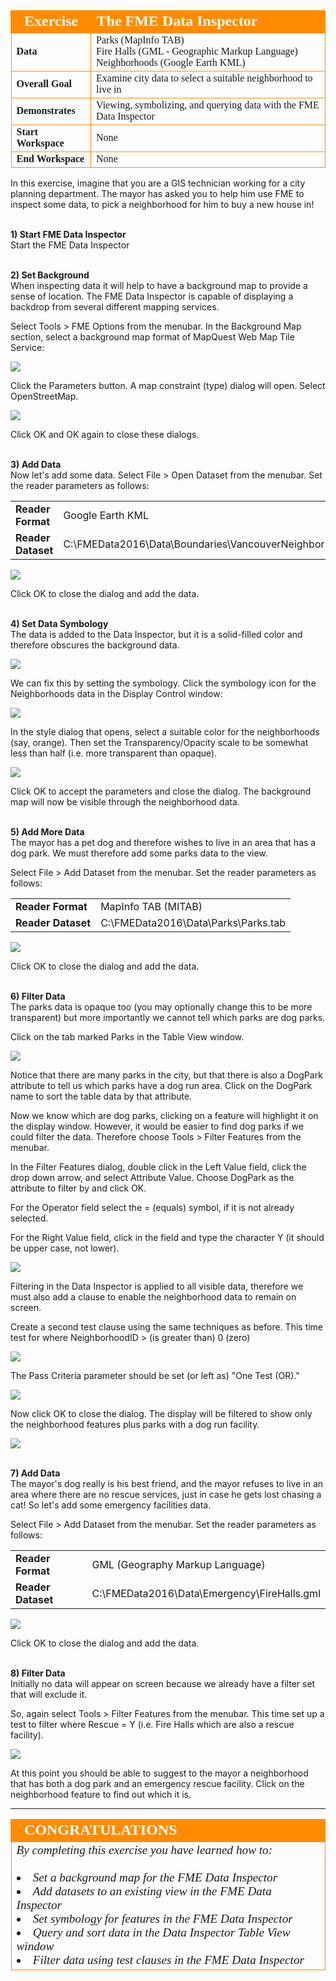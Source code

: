 <!--Exercise Section-->
<!--NB: In GitBook world we don't give a number to exercises-->

<table style="border-spacing: 0px;border-collapse: collapse;font-family:serif">
<tr>
<td style="vertical-align:middle;background-color:darkorange;border: 2px solid darkorange">
<i class="fa fa-cogs fa-lg fa-pull-left fa-fw" style="color:white;padding-right: 12px;vertical-align:text-top"></i>
<span style="color:white;font-size:x-large;font-weight: bold">Exercise</span>
</td>
<td style="border: 2px solid darkorange;background-color:darkorange;color:white">
<span style="color:white;font-size:x-large;font-weight: bold">The FME Data Inspector</span>
</td>
</tr>

<tr>
<td style="border: 1px solid darkorange; font-weight: bold">Data</td>
<td style="border: 1px solid darkorange">Parks (MapInfo TAB)</br>Fire Halls (GML - Geographic Markup Language)</br>Neighborhoods (Google Earth KML)</td>
</tr>

<tr>
<td style="border: 1px solid darkorange; font-weight: bold">Overall Goal</td>
<td style="border: 1px solid darkorange">Examine city data to select a suitable neighborhood to live in</td>
</tr>

<tr>
<td style="border: 1px solid darkorange; font-weight: bold">Demonstrates</td>
<td style="border: 1px solid darkorange">Viewing, symbolizing, and querying data with the FME Data Inspector</td>
</tr>

<tr>
<td style="border: 1px solid darkorange; font-weight: bold">Start Workspace</td>
<td style="border: 1px solid darkorange">None</td>
</tr>

<tr>
<td style="border: 1px solid darkorange; font-weight: bold">End Workspace</td>
<td style="border: 1px solid darkorange">None</td>
</tr>

</table>


In this exercise, imagine that you are a GIS technician working for a city planning department. The mayor has asked you to help him use FME to inspect some data, to pick a neighborhood for him to buy a new house in!


<br>**1) Start FME Data Inspector**
<br>Start the FME Data Inspector


<br>**2) Set Background**
<br>When inspecting data it will help to have a background map to provide a sense of location. The FME Data Inspector is capable of displaying a backdrop from several different mapping services.

Select Tools > FME Options from the menubar. In the Background Map section, select a background map format of MapQuest Web Map Tile Service:

![](./Images/Img1.48.Ex3.BackgroundMapDialog.png)

Click the Parameters button. A map constraint (type) dialog will open. Select OpenStreetMap.

![](./Images/Img1.49.Ex3.BackgroundMapPropertiesDialog.png)

Click OK and OK again to close these dialogs.


<br>**3) Add Data**
<br>Now let's add some data. Select File > Open Dataset from the menubar. Set the reader parameters as follows:

<table style="border: 0px">

<tr>
<td style="font-weight: bold">Reader Format</td>
<td style="">Google Earth KML</td>
</tr>

<tr>
<td style="font-weight: bold">Reader Dataset</td>
<td style="">C:\FMEData2016\Data\Boundaries\VancouverNeighborhoods.kml</td>
</tr>

</table>

![](./Images/Img1.50.Ex3.OpenDatasetDialog.png)

Click OK to close the dialog and add the data.


<br>**4) Set Data Symbology**
<br>The data is added to the Data Inspector, but it is a solid-filled color and therefore obscures the background data.

![](./Images/Img1.51.Ex3.SolidPolygons.png)

We can fix this by setting the symbology. Click the symbology icon for the Neighborhoods data in the Display Control window:

![](./Images/Img1.52.Ex3.SetSymbologyIcon.png)

In the style dialog that opens, select a suitable color for the neighborhoods (say, orange). Then set the Transparency/Opacity scale to be somewhat less than half (i.e. more transparent than opaque).

![](./Images/Img1.53.Ex3.SetSymbologyDialog.png)

Click OK to accept the parameters and close the dialog. The background map will now be visible through the neighborhood data.


<br>**5) Add More Data**
<br>The mayor has a pet dog and therefore wishes to live in an area that has a dog park. We must therefore add some parks data to the view.

Select File > Add Dataset from the menubar. Set the reader parameters as follows:

<table style="border: 0px">

<tr>
<td style="font-weight: bold">Reader Format</td>
<td style="">MapInfo TAB (MITAB)</td>
</tr>

<tr>
<td style="font-weight: bold">Reader Dataset</td>
<td style="">C:\FMEData2016\Data\Parks\Parks.tab</td>
</tr>

</table>

![](./Images/Img1.27.DIOpenDatasetDialog.png)

Click OK to close the dialog and add the data.


<br>**6) Filter Data**
<br>The parks data is opaque too (you may optionally change this to be more transparent) but more importantly we cannot tell which parks are dog parks.

Click on the tab marked Parks in the Table View window.

![](./Images/Img1.54.Ex3.TableViewDogParks.png)

Notice that there are many parks in the city, but that there is also a DogPark attribute to tell us which parks have a dog run area. Click on the DogPark name to sort the table data by that attribute.

Now we know which are dog parks, clicking on a feature will highlight it on the display window. However, it would be easier to find dog parks if we could filter the data. Therefore choose Tools > Filter Features from the menubar.

In the Filter Features dialog, double click in the Left Value field, click the drop down arrow, and select Attribute Value. Choose DogPark as the attribute to filter by and click OK.

For the Operator field select the = (equals) symbol, if it is not already selected.

For the Right Value field, click in the field and type the character Y (it should be upper case, not lower).

![](./Images/Img1.55.Ex3.DogParkFilter.png)

Filtering in the Data Inspector is applied to all visible data, therefore we must also add a clause to enable the neighborhood data to remain on screen.

Create a second test clause using the same techniques as before. This time test for where NeighborhoodID > (is greater than) 0 (zero)

![](./Images/Img1.56.Ex3.NeighborhoodIDFilter.png)

The Pass Criteria parameter should be set (or left as) "One Test (OR)."

![](./Images/Img1.57.Ex3.DIFilterCriteria.png)

Now click OK to close the dialog. The display will be filtered to show only the neighborhood features plus parks with a dog run facility.

![](./Images/Img1.58.Ex3.FilteredData.png)


<br>**7) Add Data**
<br>The mayor's dog really is his best friend, and the mayor refuses to live in an area where there are no rescue services, just in case he gets lost chasing a cat! So let's add some emergency facilities data.

Select File > Add Dataset from the menubar. Set the reader parameters as follows:

<table style="border: 0px">

<tr>
<td style="font-weight: bold">Reader Format</td>
<td style="">GML (Geography Markup Language)</td>
</tr>

<tr>
<td style="font-weight: bold">Reader Dataset</td>
<td style="">C:\FMEData2016\Data\Emergency\FireHalls.gml</td>
</tr>

</table>

![](./Images/Img1.59.Ex3.OpenDatasetDialog.png)

Click OK to close the dialog and add the data.


<br>**8) Filter Data**
<br>Initially no data will appear on screen because we already have a filter set that will exclude it.

So, again select Tools > Filter Features from the menubar.
This time set up a test to filter where Rescue = Y (i.e. Fire Halls which are also a rescue facility).

![](./Images/Img1.60.Ex3.EmergencyFilter.png)

At this point you should be able to suggest to the mayor a neighborhood that has both a dog park and an emergency rescue facility. Click on the neighborhood feature to find out which it is.


---

<!--Exercise Congratulations Section--> 

<table style="border-spacing: 0px">
<tr>
<td style="vertical-align:middle;background-color:darkorange;border: 2px solid darkorange">
<i class="fa fa-thumbs-o-up fa-lg fa-pull-left fa-fw" style="color:white;padding-right: 12px;vertical-align:text-top"></i>
<span style="color:white;font-size:x-large;font-weight: bold;font-family:serif">CONGRATULATIONS</span>
</td>
</tr>

<tr>
<td style="border: 1px solid darkorange">
<span style="font-family:serif; font-style:italic; font-size:larger">
By completing this exercise you have learned how to:
<br><br><li>Set a background map for the FME Data Inspector
<br><li>Add datasets to an existing view in the FME Data Inspector
<br><li>Set symbology for features in the FME Data Inspector
<br><li>Query and sort data in the Data Inspector Table View window
<br><li>Filter data using test clauses in the FME Data Inspector
</span>
</td>
</tr>
</table>